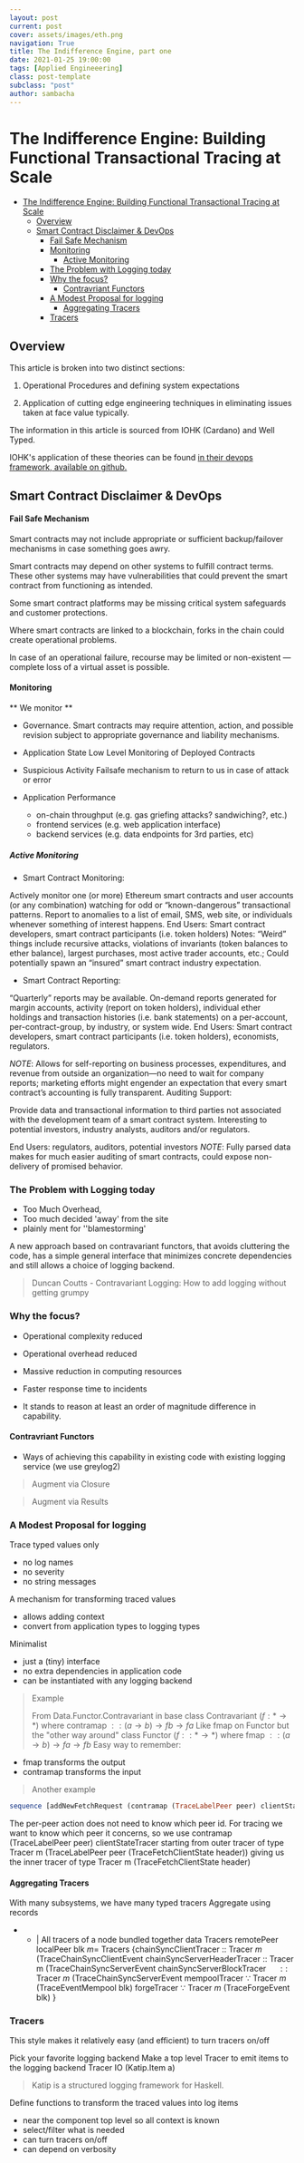 ```yaml
---
layout: post
current: post
cover: assets/images/eth.png
navigation: True
title: The Indifference Engine, part one
date: 2021-01-25 19:00:00
tags: [Applied Engineeering]
class: post-template
subclass: "post"
author: sambacha
---
```


# The Indifference Engine: Building Functional Transactional Tracing at Scale

- [The Indifference Engine: Building Functional Transactional Tracing at Scale](#the-indifference-engine-building-functional-transactional-tracing-at-scale)
  - [Overview](#overview)
  - [Smart Contract Disclaimer & DevOps](#smart-contract-disclaimer--devops)
    - [Fail Safe Mechanism](#fail-safe-mechanism)
    - [Monitoring](#monitoring)
      - [Active Monitoring](#active-monitoring)
    - [The Problem with Logging today](#the-problem-with-logging-today)
    - [Why the focus?](#why-the-focus)
      - [Contravriant Functors](#contravriant-functors)
    - [A Modest Proposal for logging](#a-modest-proposal-for-logging)
      - [Aggregating Tracers](#aggregating-tracers)
    - [Tracers](#tracers)

## Overview

This article is broken into two distinct sections:

1. Operational Procedures and defining system expectations

2. Application of cutting edge engineering techniques in eliminating issues taken at face value typically.

The information in this article is sourced from IOHK (Cardano) and Well Typed.

IOHK's application of these theories can be found [in their devops framework, available on github.](https://github.com/input-output-hk/iohk-monitoring-framework)

## Smart Contract Disclaimer & DevOps

#### Fail Safe Mechanism

Smart contracts may not include appropriate or sufficient backup/failover mechanisms in case something goes awry.

Smart contracts may depend on other systems to fulfill contract terms. These other systems may have vulnerabilities that could prevent the smart contract from functioning as intended.

Some smart contract platforms may be missing critical system safeguards and customer protections.

Where smart contracts are linked to a blockchain, forks in the chain could create operational problems.

In case of an operational failure, recourse may be limited or non-existent — complete loss of a virtual asset is possible.

#### Monitoring

** We monitor **

- Governance.
  Smart contracts may require attention, action, and possible revision subject to appropriate governance and liability mechanisms.

- Application State
  Low Level Monitoring of Deployed Contracts

- Suspicious Activity
  Failsafe mechanism to return to us in case of attack or error

- Application Performance
  - on-chain throughput (e.g. gas griefing attacks? sandwiching?, etc.)
  - frontend services (e.g. web application interface)
  - backend services (e.g. data endpoints for 3rd parties, etc)

##### Active Monitoring

- Smart Contract Monitoring:

Actively monitor one (or more) Ethereum smart contracts and user accounts (or any combination) watching for odd or “known-dangerous” transactional patterns. Report to anomalies to a list of email, SMS, web site, or individuals whenever something of interest happens.
End Users: Smart contract developers, smart contract participants (i.e. token holders)
Notes: “Weird” things include recursive attacks, violations of invariants (token balances to ether balance), largest purchases, most active trader accounts, etc.; Could potentially spawn an “insured” smart contract industry expectation.

- Smart Contract Reporting:

“Quarterly” reports may be available. On-demand reports generated for margin accounts, activity (report on token holders), individual ether holdings and transaction histories (i.e. bank statements) on a per-account, per-contract-group, by industry, or system wide.
End Users: Smart contract developers, smart contract participants (i.e. token holders), economists, regulators.

_NOTE_: Allows for self-reporting on business processes, expenditures, and revenue from outside an organization—​no need to wait for company reports; marketing efforts might engender an expectation that every smart contract’s accounting is fully transparent.
Auditing Support:

Provide data and transactional information to third parties not associated with the development team of a smart contract system. Interesting to potential investors, industry analysts, auditors and/or regulators.

End Users: regulators, auditors, potential investors
_NOTE_: Fully parsed data makes for much easier auditing of smart contracts, could expose non-delivery of promised behavior.

### The Problem with Logging today

- Too Much Overhead,
- Too much decided 'away' from the site
- plainly ment for ''blamestorming'

A new approach based on contravariant functors, that avoids cluttering the code, has a simple general interface that minimizes concrete dependencies and still allows a choice of logging backend.

> Duncan Coutts - Contravariant Logging: How to add logging without getting grumpy

### Why the focus?

- Operational complexity reduced
- Operational overhead reduced
- Massive reduction in computing resources
- Faster response time to incidents

- It stands to reason at least an order of magnitude difference in capability.

#### Contravriant Functors

- Ways of achieving this capability in existing code with existing logging service (we use greylog2)

> Augment via Closure

> Augment via Results

### A Modest Proposal for logging

Trace typed values only

- no log names
- no severity
- no string messages

A mechanism for transforming traced values

- allows adding context
- convert from application types to logging types

Minimalist

- just a (tiny) interface
- no extra dependencies in application code
- can be instantiated with any logging backend

> Example
>
> From Data.Functor.Contravariant in base
> class Contravariant $(f: * \rightarrow *)$ where contramap $::(a \rightarrow b) \rightarrow f b \rightarrow f a$
> Like fmap on Functor but the "other way around"
> class Functor $(f:: * \rightarrow *)$ where fmap $::(a \rightarrow b) \rightarrow f a \rightarrow f b$
> Easy way to remember:

- fmap transforms the output
- contramap transforms the input

> Another example

```haskell
sequence [addNewFetchRequest (contramap (TraceLabelPeer peer) clientStateTracer) blockFetchSize request gsvs stateVars (Right request, peer) $\leftarrow$ decisions $]$
```

The per-peer action does not need to know which peer id.
For tracing we want to know which peer it concerns, so we use
contramap (TraceLabelPeer peer) clientStateTracer
starting from outer tracer of type Tracer m (TraceLabelPeer peer (TraceFetchClientState header))
giving us the inner tracer of type
Tracer m (TraceFetchClientState header)

#### Aggregating Tracers

With many subsystems, we have many typed tracers
Aggregate using records

- - | All tracers of a node bundled together data Tracers remotePeer localPeer blk $m =$ Tracers \{chainSyncClientTracer
    :: Tracer $m$ (TraceChainSyncClientEvent chainSyncServerHeaderTracer :: Tracer m (TraceChainSyncServerEvent chainSyncServerBlockTracer $\quad::$ Tracer $m$ (TraceChainSyncServerEvent
    mempoolTracer
    $\because$ Tracer $m$ (TraceEventMempool blk) forgeTracer
    $\because$ Tracer $m$ (TraceForgeEvent blk) \}

### Tracers

This style makes it relatively easy (and efficient) to turn tracers on/off

Pick your favorite logging backend
Make a top level Tracer to emit items to the logging backend
Tracer IO (Katip.Item a)

> Katip is a structured logging framework for Haskell.

Define functions to transform the traced values into log items

- near the component top level so all context is known
- select/filter what is needed
- can turn tracers on/off
- can depend on verbosity
